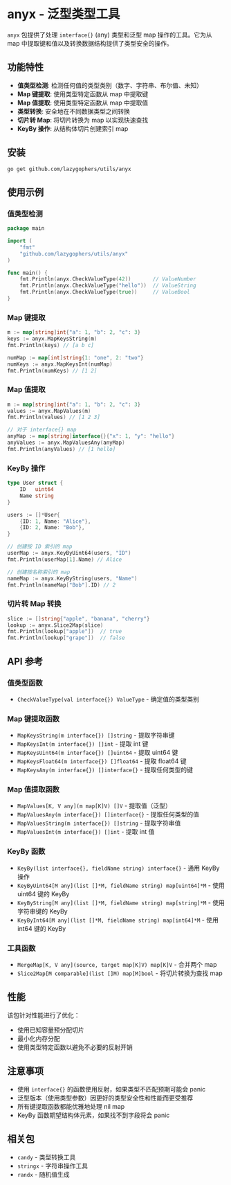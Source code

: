 # anyx - 泛型类型工具

`anyx` 包提供了处理 `interface{}` (any) 类型和泛型 map 操作的工具。它为从 map 中提取键和值以及转换数据结构提供了类型安全的操作。

## 功能特性

- **值类型检测**: 检测任何值的类型类别（数字、字符串、布尔值、未知）
- **Map 键提取**: 使用类型特定函数从 map 中提取键
- **Map 值提取**: 使用类型特定函数从 map 中提取值
- **类型转换**: 安全地在不同数据类型之间转换
- **切片转 Map**: 将切片转换为 map 以实现快速查找
- **KeyBy 操作**: 从结构体切片创建索引 map

## 安装

```bash
go get github.com/lazygophers/utils/anyx
```

## 使用示例

### 值类型检测

```go
package main

import (
    "fmt"
    "github.com/lazygophers/utils/anyx"
)

func main() {
    fmt.Println(anyx.CheckValueType(42))       // ValueNumber
    fmt.Println(anyx.CheckValueType("hello"))  // ValueString
    fmt.Println(anyx.CheckValueType(true))     // ValueBool
}
```

### Map 键提取

```go
m := map[string]int{"a": 1, "b": 2, "c": 3}
keys := anyx.MapKeysString(m)
fmt.Println(keys) // [a b c]

numMap := map[int]string{1: "one", 2: "two"}
numKeys := anyx.MapKeysInt(numMap)
fmt.Println(numKeys) // [1 2]
```

### Map 值提取

```go
m := map[string]int{"a": 1, "b": 2, "c": 3}
values := anyx.MapValues(m)
fmt.Println(values) // [1 2 3]

// 对于 interface{} map
anyMap := map[string]interface{}{"x": 1, "y": "hello"}
anyValues := anyx.MapValuesAny(anyMap)
fmt.Println(anyValues) // [1 hello]
```

### KeyBy 操作

```go
type User struct {
    ID   uint64
    Name string
}

users := []*User{
    {ID: 1, Name: "Alice"},
    {ID: 2, Name: "Bob"},
}

// 创建按 ID 索引的 map
userMap := anyx.KeyByUint64(users, "ID")
fmt.Println(userMap[1].Name) // Alice

// 创建按名称索引的 map
nameMap := anyx.KeyByString(users, "Name")
fmt.Println(nameMap["Bob"].ID) // 2
```

### 切片转 Map 转换

```go
slice := []string{"apple", "banana", "cherry"}
lookup := anyx.Slice2Map(slice)
fmt.Println(lookup["apple"])  // true
fmt.Println(lookup["grape"])  // false
```

## API 参考

### 值类型函数

- `CheckValueType(val interface{}) ValueType` - 确定值的类型类别

### Map 键提取函数

- `MapKeysString(m interface{}) []string` - 提取字符串键
- `MapKeysInt(m interface{}) []int` - 提取 int 键
- `MapKeysUint64(m interface{}) []uint64` - 提取 uint64 键
- `MapKeysFloat64(m interface{}) []float64` - 提取 float64 键
- `MapKeysAny(m interface{}) []interface{}` - 提取任何类型的键

### Map 值提取函数

- `MapValues[K, V any](m map[K]V) []V` - 提取值（泛型）
- `MapValuesAny(m interface{}) []interface{}` - 提取任何类型的值
- `MapValuesString(m interface{}) []string` - 提取字符串值
- `MapValuesInt(m interface{}) []int` - 提取 int 值

### KeyBy 函数

- `KeyBy(list interface{}, fieldName string) interface{}` - 通用 KeyBy 操作
- `KeyByUint64[M any](list []*M, fieldName string) map[uint64]*M` - 使用 uint64 键的 KeyBy
- `KeyByString[M any](list []*M, fieldName string) map[string]*M` - 使用字符串键的 KeyBy
- `KeyByInt64[M any](list []*M, fieldName string) map[int64]*M` - 使用 int64 键的 KeyBy

### 工具函数

- `MergeMap[K, V any](source, target map[K]V) map[K]V` - 合并两个 map
- `Slice2Map[M comparable](list []M) map[M]bool` - 将切片转换为查找 map

## 性能

该包针对性能进行了优化：
- 使用已知容量预分配切片
- 最小化内存分配
- 使用类型特定函数以避免不必要的反射开销

## 注意事项

- 使用 `interface{}` 的函数使用反射，如果类型不匹配预期可能会 panic
- 泛型版本（使用类型参数）因更好的类型安全性和性能而更受推荐
- 所有键提取函数都能优雅地处理 nil map
- KeyBy 函数期望结构体元素，如果找不到字段将会 panic

## 相关包

- `candy` - 类型转换工具
- `stringx` - 字符串操作工具
- `randx` - 随机值生成